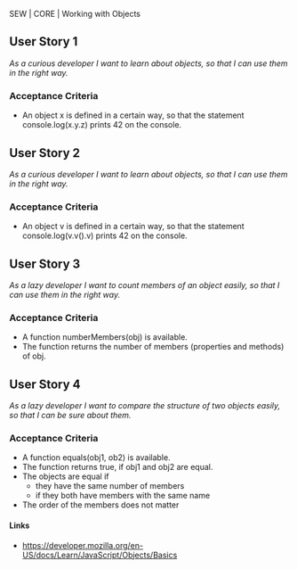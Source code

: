 SEW | CORE | Working with Objects

## User Story 1
*As a curious developer I want to learn about objects, so that I can use them in the right way.*

### Acceptance Criteria
- An object x is defined in a certain way, so that the statement console.log(x.y.z) prints 42 on the console.


## User Story 2
*As a curious developer I want to learn about objects, so that I can use them in the right way.*

### Acceptance Criteria
- An object v is defined in a certain way, so that the statement console.log(v.v().v) prints 42 on the console.


## User Story 3
*As a lazy developer I want to count members of an object easily, so that I can use them in the right way.*

### Acceptance Criteria
- A function numberMembers(obj) is available.
- The function returns the number of members (properties and methods) of obj.


## User Story 4
*As a lazy developer I want to compare the structure of two objects easily, so that I can be sure about them.*

### Acceptance Criteria
- A function equals(obj1, ob2) is available.
- The function returns true, if obj1 and obj2 are equal.
- The objects are equal if
  - they have the same number of members
  - if they both have members with the same name
- The order of the members does not matter


#### Links
- https://developer.mozilla.org/en-US/docs/Learn/JavaScript/Objects/Basics

